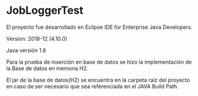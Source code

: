 # JobLoggerTest

El proyecto fue desarrollado en Eclipse IDE for Enterprise Java Developers.

Version: 2018-12 (4.10.0)

Java versión 1.8

Para la prueba de inserción en base de datos se hizo la implementación de la Base de datos en memoria H2.

El jar de la base de datos(H2) se encuentra en la carpeta raíz del proyecto en caso de ser necesario que sea referenciada en el JAVA Build Path.
